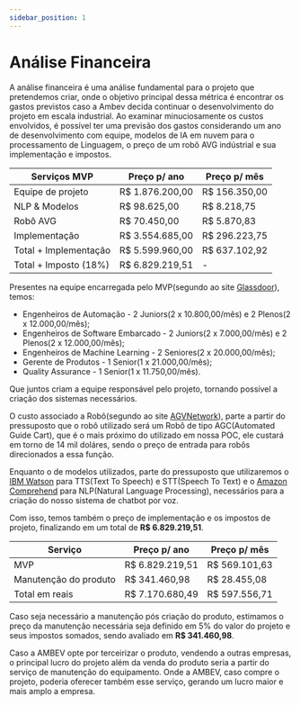 ```yaml
---
sidebar_position: 1
---
```


# Análise Financeira

A análise financeira é uma análise fundamental para o projeto que pretendemos criar, onde o objetivo principal dessa métrica é encontrar os gastos previstos caso a Ambev decida continuar o desenvolvimento do projeto em escala industrial. Ao examinar minuciosamente os custos envolvidos, é possível ter uma previsão dos gastos considerando um ano de desenvolvimento com equipe, modelos de IA em nuvem para o processamento de Linguagem, o preço de um robô AVG indústrial e sua implementação e impostos.

| Serviços MVP          | Preço p/ ano    | Preço p/ mês  |
| --------------------- | --------------- | ------------- |
| Equipe de projeto     | R$ 1.876.200,00 | R$ 156.350,00 |
| NLP & Modelos         | R$ 98.625,00    | R$ 8.218,75   |
| Robô AVG              | R$ 70.450,00    | R$ 5.870,83   |
| Implementação         | R$ 3.554.685,00 | R$ 296.223,75 |
| Total + Implementação | R$ 5.599.960,00 | R$ 637.102,92 |
| Total + Imposto (18%) | R$ 6.829.219,51 | -             |

Presentes na equipe encarregada pelo MVP(segundo ao site [Glassdoor](https://www.glassdoor.com.br)), temos:
- Engenheiros de Automação - 2 Juniors(2 x 10.800,00/mês) e 2 Plenos(2 x 12.000,00/mês);
- Engenheiros de Software Embarcado - 2 Juniors(2 x 7.000,00/mês) e 2 Plenos(2 x 12.000,00/mês);
- Engenheiros de Machine Learning - 2 Seniores(2 x 20.000,00/mês);
- Gerente de Produtos - 1 Senior(1 x 21.000,00/mês);
- Quality Assurance - 1 Senior(1 x 11.750,00/mês).

Que juntos criam a equipe responsável pelo projeto, tornando possível a criação dos sistemas necessários.

O custo associado a Robô(segundo ao site [AGVNetwork](https://www.agvnetwork.com/agv-cost-estimation-how-much-does-an-automated-guided-vehicle-cost)), parte a partir do pressuposto que o robô utilizado será um Robô de tipo AGC(Automated Guide Cart), que é o mais próximo do utilizado em nossa POC, ele custará em torno de 14 mil doláres, sendo o preço de entrada para robôs direcionados a essa função.

Enquanto o de modelos utilizados, parte do pressuposto que utilizaremos o [IBM Watson](https://www.ibm.com/br-pt/watson) para TTS(Text To Speech) e STT(Speech To Text) e o [Amazon Comprehend](https://aws.amazon.com/comprehend/) para NLP(Natural Language Processing), necessários para a criação do nosso sistema de chatbot por voz.

Com isso, temos também o preço de implementação e os impostos de projeto, finalizando em um total de **R$ 6.829.219,51**.

| Serviço              | Preço p/ ano    | Preço p/ mês  |
| -------------------- | --------------- | ------------- |
| MVP                  | R$ 6.829.219,51 | R$ 569.101,63 |
| Manutenção do produto| R$ 341.460,98   | R$ 28.455,08  |
| Total em reais       | R$ 7.170.680,49 | R$ 597.556,71 |

Caso seja necessário a manutenção pós criação do produto, estimamos o preço da manutenção necessária seja definido em 5% do valor do projeto e seus impostos somados, sendo avaliado em **R$ 341.460,98**.

Caso a AMBEV opte por terceirizar o produto, vendendo a outras empresas, o principal lucro do projeto além da venda do produto seria a partir do serviço de manutenção do equipamento. Onde a AMBEV, caso compre o projeto, poderia oferecer também esse serviço, gerando um lucro maior e mais amplo a empresa.